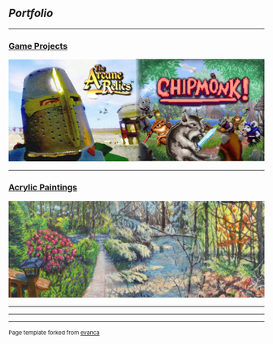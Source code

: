 ## _**Portfolio**_

---

### [Game Projects](/Game_Projects)

[<img src="images/Game_Dev_Banner.png"/>](/Game_Projects)

---

### [Acrylic Paintings](/Acrylic_Paintings)
[<img src="images/Acrylic_Paintings.jpg"/>](/Acrylic_Paintings)

---


---



---
<p style="font-size:11px">Page template forked from <a href="https://github.com/evanca/quick-portfolio">evanca</a></p>
<!-- Remove above link if you don't want to attibute -->
